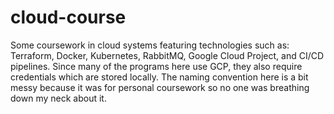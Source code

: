# cloud-course

Some coursework in cloud systems featuring technologies such as: Terraform, Docker, Kubernetes, RabbitMQ, Google Cloud Project, and CI/CD pipelines. Since many of the programs here use GCP, they also require credentials which are stored locally.
The naming convention here is a bit messy because it was for personal coursework so no one was breathing down my neck about it.
